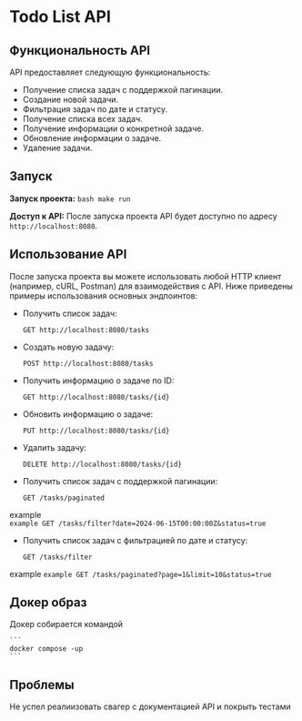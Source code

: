 # Todo List API

## Функциональность API

API предоставляет следующую функциональность:

- Получение списка задач с поддержкой пагинации.
- Создание новой задачи.
- Фильтрация задач по дате и статусу.
- Получение списка всех задач.
- Получение информации о конкретной задаче.
- Обновление информации о задаче.
- Удаление задачи.

## Запуск

 **Запуск проекта:** 
    ```bash
    make run
    ```

 **Доступ к API:** 
    После запуска проекта API будет доступно по адресу `http://localhost:8080`.

## Использование API

После запуска проекта вы можете использовать любой HTTP клиент (например, cURL, Postman) для взаимодействия с API. Ниже приведены примеры использования основных эндпоинтов:

- Получить список задач: 
    ```http
    GET http://localhost:8080/tasks
    ```

- Создать новую задачу: 
    ```http
    POST http://localhost:8080/tasks
    ```

- Получить информацию о задаче по ID: 
    ```http
    GET http://localhost:8080/tasks/{id}
    ```

- Обновить информацию о задаче: 
    ```http
    PUT http://localhost:8080/tasks/{id}
    ```

- Удалить задачу: 
    ```http
    DELETE http://localhost:8080/tasks/{id}
    ```
    
- Получить список задач с поддержкой пагинации:
    ```http
    GET /tasks/paginated
    ```
example   
    ```example
    GET /tasks/filter?date=2024-06-15T00:00:00Z&status=true
    ```
    
- Получить список задач с фильтрацией по дате и статусу:
    ```http
    GET /tasks/filter
    ```
    
example
    ```example
    GET /tasks/paginated?page=1&limit=10&status=true
    ```
## Докер образ
Докер собирается командой 

    ```
    docker compose -up 
    ```
  
## Проблемы

Не успел реалиизовать свагер с документацией API и покрыть тестами 


